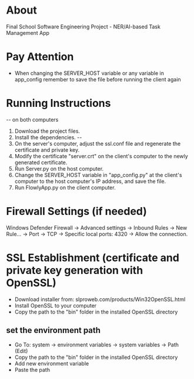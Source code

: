# About
Final School Software Engineering Project - NER/AI-based Task Management App

# Pay Attention
* When changing the SERVER_HOST variable or any variable in app_config remember to save the file before running the client again

# Running Instructions
-- on both computers
1. Download the project files.
2. Install the dependencies.
--
3. On the server's computer, adjust the ssl.conf file and regenerate the certificate and private key.
4. Modify the certificate "server.crt" on the client's computer to the newly generated certificate.
5. Run Server.py on the host computer.
6. Change the SERVER_HOST variable in "app_config.py" at the client's computer to the host computer's IP address, and save the file.
7. Run FlowlyApp.py on the client computer.

# Firewall Settings (if needed)
Windows Defender Firewall -> Advanced settings -> Inbound Rules -> New Rule... -> Port -> TCP -> Specific local ports: 4320 -> Allow the connection.

# SSL Establishment (certificate and private key generation with OpenSSL)
* Download installer from: slproweb.com/products/Win32OpenSSL.html
* Install OpenSSL to your computer
* Copy the path to the "bin" folder in the installed OpenSSL directory
## set the environment path
* Go To:
system -> environment variables -> system variables -> Path (Edit)
* Copy the path to the "bin" folder in the installed OpenSSL directory
* Add new environment variable
* Paste the path